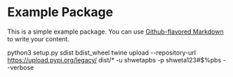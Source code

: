 # Example Package

This is a simple example package. You can use
[Github-flavored Markdown](https://guides.github.com/features/mastering-markdown/)
to write your content.

python3 setup.py sdist bdist_wheel
twine upload --repository-url https://upload.pypi.org/legacy/ dist/* -u shwetapbs -p shweta123#$%pbs --verbose